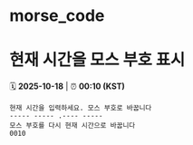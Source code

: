# morse_code
# 현재 시간을 모스 부호 표시
<!-- MORSE_TIME_START -->
🗓️ **2025-10-18** | ⏰ **00:10 (KST)**

```
현재 시간을 입력하세요. 모스 부호로 바꿉니다
----- ----- .---- -----
모스 부호를 다시 현재 시간으로 바꿉니다
0010
```
<!-- MORSE_TIME_END -->

